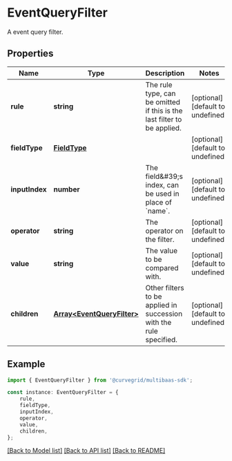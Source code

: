 # EventQueryFilter

A event query filter.

## Properties

Name | Type | Description | Notes
------------ | ------------- | ------------- | -------------
**rule** | **string** | The rule type, can be omitted if this is the last filter to be applied. | [optional] [default to undefined]
**fieldType** | [**FieldType**](FieldType.md) |  | [optional] [default to undefined]
**inputIndex** | **number** | The field\&#39;s index, can be used in place of &#x60;name&#x60;. | [optional] [default to undefined]
**operator** | **string** | The operator on the filter. | [optional] [default to undefined]
**value** | **string** | The value to be compared with. | [optional] [default to undefined]
**children** | [**Array&lt;EventQueryFilter&gt;**](EventQueryFilter.md) | Other filters to be applied in succession with the rule specified. | [optional] [default to undefined]

## Example

```typescript
import { EventQueryFilter } from '@curvegrid/multibaas-sdk';

const instance: EventQueryFilter = {
    rule,
    fieldType,
    inputIndex,
    operator,
    value,
    children,
};
```

[[Back to Model list]](../README.md#documentation-for-models) [[Back to API list]](../README.md#documentation-for-api-endpoints) [[Back to README]](../README.md)
